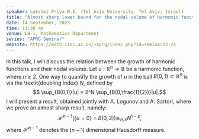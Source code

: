 ```yaml
---
speaker: Lakshmi Priya M.E. (Tel Aviv University, Tel Aviv, Israel)
title: "Almost sharp lower bound for the nodal volume of harmonic functions"
date: 14 September, 2023
time: 11:30 am
venue: LH-1, Mathematics Department
series: "APRG Seminar"
website: https://math.iisc.ac.in/~aprg/index.php?id=seminar23-24
---
```


In this talk, I will discuss the relation between the growth of harmonic functions and their nodal volume.
Let $u:\mathbb{R}^n \rightarrow \mathbb{R}$ be a harmonic function, where $n\geq 2$. One way to quantify the
growth of $u$ in the  ball $B(0,1) \subset \mathbb{R}^n$ is via the \textit{doubling index} $N$, defined by
$$ \sup_{B(0,1)}|u| = 2^N \sup_{B(0,\frac{1}{2})}|u|.$$
I will present a result, obtained jointly with A. Logunov and A. Sartori, where we prove an
almost sharp result, namely:
$$\mathcal{H}^{n-1}(\{u=0\} \cap B(0,2)) \gtrsim_{n,\varepsilon} N^{1-\varepsilon},$$
where $\mathcal{H}^{n-1}$ denotes the $(n-1)$ dimensional Hausdorff measure.
